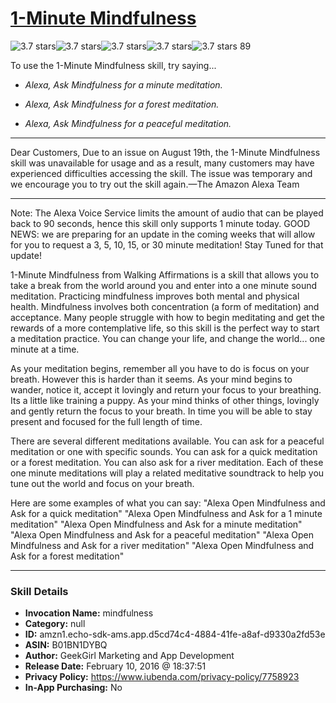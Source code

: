 # [1-Minute Mindfulness](http://alexa.amazon.com/#skills/amzn1.echo-sdk-ams.app.d5cd74c4-4884-41fe-a8af-d9330a2fd53e)
![3.7 stars](../../images/ic_star_black_18dp_1x.png)![3.7 stars](../../images/ic_star_black_18dp_1x.png)![3.7 stars](../../images/ic_star_black_18dp_1x.png)![3.7 stars](../../images/ic_star_half_black_18dp_1x.png)![3.7 stars](../../images/ic_star_border_black_18dp_1x.png) 89

To use the 1-Minute Mindfulness skill, try saying...

* *Alexa, Ask Mindfulness for a minute meditation.*

* *Alexa, Ask Mindfulness for a forest meditation.*

* *Alexa, Ask Mindfulness for a peaceful meditation.*

**********************************************
Dear Customers, Due to an issue on August 19th, the 1-Minute Mindfulness skill was unavailable for usage and as a result, many customers may have experienced difficulties accessing the skill.  The issue was temporary and we encourage you to try out the skill again.—The Amazon Alexa Team
**********************************************
Note: The Alexa Voice Service limits the amount of audio that can be played back to 90 seconds, hence this skill only supports 1 minute today. GOOD NEWS: we are preparing for an update in the coming weeks that will allow for you to request a 3, 5, 10, 15, or 30 minute meditation! Stay Tuned for that update!

1-Minute Mindfulness from Walking Affirmations is a skill that allows you to take a break from the world around you and enter into a one minute sound meditation. Practicing mindfulness improves both mental and physical health. Mindfulness involves both concentration (a form of meditation) and acceptance. Many people struggle with how to begin meditating and get the rewards of a more contemplative life, so this skill is the perfect way to start a meditation practice. You can change your life, and change the world... one minute at a time. 

As your meditation begins, remember all you have to do is focus on your breath. However this is harder than it seems. As your mind begins to wander, notice it, accept it lovingly and return your focus to your breathing. Its a little like training a puppy. As your mind thinks of other things, lovingly and gently return the focus to your breath. In time you will be able to stay present and focused for the full length of time. 

There are several different meditations available. You can ask for a peaceful meditation or one with specific sounds. You can ask for a quick meditation or a forest meditation. You can also ask for a river meditation. Each of these one minute meditations will play a related meditative soundtrack to help you tune out the world and focus on your breath.

Here are some examples of what you can say:
"Alexa Open Mindfulness and Ask for a quick meditation"
"Alexa Open Mindfulness and Ask for a 1 minute meditation"
"Alexa Open Mindfulness and Ask for a minute meditation"
"Alexa Open Mindfulness and Ask for a peaceful meditation"
"Alexa Open Mindfulness and Ask for a river meditation"
"Alexa Open Mindfulness and Ask for a forest meditation"

***

### Skill Details

* **Invocation Name:** mindfulness
* **Category:** null
* **ID:** amzn1.echo-sdk-ams.app.d5cd74c4-4884-41fe-a8af-d9330a2fd53e
* **ASIN:** B01BN1DYBQ
* **Author:** GeekGirl Marketing and App Development
* **Release Date:** February 10, 2016 @ 18:37:51
* **Privacy Policy:** https://www.iubenda.com/privacy-policy/7758923
* **In-App Purchasing:** No
